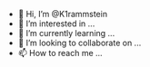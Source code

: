 - 👋 Hi, I’m @K1rammstein
- 👀 I’m interested in ...
- 🌱 I’m currently learning ...
- 💞️ I’m looking to collaborate on ...
- 📫 How to reach me ...

<!---
K1rammstein/K1rammstein is a ✨ special ✨ repository because its `README.md` (this file) appears on your GitHub profile.
You can click the Preview link to take a look at your changes.
--->
